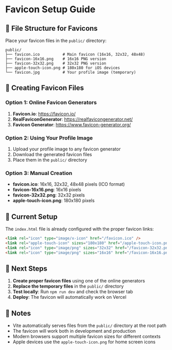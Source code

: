 # Favicon Setup Guide

## 📁 **File Structure for Favicons**

Place your favicon files in the `public/` directory:

```
public/
├── favicon.ico          # Main favicon (16x16, 32x32, 48x48)
├── favicon-16x16.png    # 16x16 PNG version
├── favicon-32x32.png    # 32x32 PNG version
├── apple-touch-icon.png # 180x180 for iOS devices
└── favicon.jpg          # Your profile image (temporary)
```

## 🎨 **Creating Favicon Files**

### **Option 1: Online Favicon Generators**
1. **Favicon.io**: https://favicon.io/
2. **RealFaviconGenerator**: https://realfavicongenerator.net/
3. **Favicon Generator**: https://www.favicon-generator.org/

### **Option 2: Using Your Profile Image**
1. Upload your profile image to any favicon generator
2. Download the generated favicon files
3. Place them in the `public/` directory

### **Option 3: Manual Creation**
- **favicon.ico**: 16x16, 32x32, 48x48 pixels (ICO format)
- **favicon-16x16.png**: 16x16 pixels
- **favicon-32x32.png**: 32x32 pixels
- **apple-touch-icon.png**: 180x180 pixels

## 🔧 **Current Setup**

The `index.html` file is already configured with the proper favicon links:

```html
<link rel="icon" type="image/x-icon" href="/favicon.ico" />
<link rel="apple-touch-icon" sizes="180x180" href="/apple-touch-icon.png" />
<link rel="icon" type="image/png" sizes="32x32" href="/favicon-32x32.png" />
<link rel="icon" type="image/png" sizes="16x16" href="/favicon-16x16.png" />
```

## 🚀 **Next Steps**

1. **Create proper favicon files** using one of the online generators
2. **Replace the temporary files** in the `public/` directory
3. **Test locally**: Run `npm run dev` and check the browser tab
4. **Deploy**: The favicon will automatically work on Vercel

## 📝 **Notes**

- Vite automatically serves files from the `public/` directory at the root path
- The favicon will work both in development and production
- Modern browsers support multiple favicon sizes for different contexts
- Apple devices use the `apple-touch-icon.png` for home screen icons 